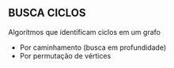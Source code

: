 ## BUSCA CICLOS

Algoritmos que identificam ciclos em um grafo

- Por caminhamento (busca em profundidade)
- Por permutação de vértices
